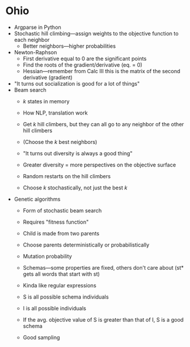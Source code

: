 # Ohio
* Argparse in Python
* Stochastic hill climbing—assign weights to the objective function to each neighbor
    * Better neighbors—higher probabilities
* Newton-Raphson
    * First derivative equal to 0 are the significant points
    * Find the roots of the gradient/derivative (eq. = 0)
    * Hessian—remember from Calc III this is the matrix of the second derivative (gradient)
* "It turns out socialization is good for a lot of things"
* Beam search
    * $k$ states in memory
    * How NLP, translation work
    * Get $k$ hill climbers, but they can all go to any neighbor of the other hill climbers
    * (Choose the $k$ best neighbors)
    
    * "It turns out diversity is always a good thing"
    * Greater diversity = more perspectives on the objective surface
    * Random restarts on the hill climbers
    * Choose $k$ stochastically, not just the best $k$
* Genetic algorithms
    * Form of stochastic beam search
    * Requires "fitness function"
    * Child is made from two parents
    * Choose parents deterministically or probabilistically
    * Mutation probability

    * Schemas—some properties are fixed, others don't care about (st* gets all words that start with st)
    * Kinda like regular expressions
    * S is all possible schema individuals
    * I is all possible individuals
    * If the avg. objective value of S is greater than that of I, S is a good schema

    * Good sampling
    